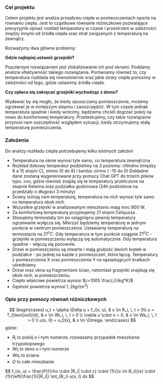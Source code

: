 
### Cel projektu

Celem projektu jest analiza przepływu ciepła w pomieszczeniach oparta na równaniu ciepła. Jest to cząstkowe równanie różniczkowe pozwalające precyzyjnie opisać rozkład temparatury w czasie i przestrzeni w zależności między innymi od źródła ciepła oraz  strat związanych z temperaturą na zewnątrz.

Rozważymy dwa główne problemy:

**Gdzie najlepiej ustawić grzejniki?**

Popularnym rozwiązaniem jest zlokalizowanie ich pod oknami. Poddamy analizie efektywność takiego rozwiązania. Porównamy również to, czy temperatura rozkłada się równomiernie oraz jakie straty ciepła ponosimy w zależności od tego, gdzie ustawimy źródła ciepła.

**Czy opłaca się zakręcać grzejniki wychodząc z domu?**

Wydawać by się mogło, że kiedy opuszczamy pomieszczenie, możemy ogrzewać je w mniejszym stopniu i zaoszczędzić. W tym czasie jednak temperatura spadnie i kiedy wrócimy, będziemy chcieli dogrzać pokój na nowo do komfortowej temperatury. Przetestujemy, czy takie rozwiązanie przynosi nam oszczędność względem sytuacji, kiedy utrzymujemy stałą temperaturę pomieszczenia.

### Założenia
Do analizy rozkładu ciepła potrzebujemy kilku istotnych założeń


*   Temperatura na oknie wynosi tyle samo, co temperatura zewnętrzna
*   Rozkład dobowy temperatur podzielimy na 3 poziomy: chłodno (między 8 a 15 stopni C), zimno (0 do 8) i bardzo zimno ( -10 do 0) Dokładne dane zostaną wygenerowane przy pomocy Chat GPT do trzech plików typu .csv, gdzie również znajdą się te temperatury przeliczone na stopnie Kelwina oraz podziałka godzinowa (24h podzielone na przedziały o długości 3 minuty)
*   Ściany izolują nam temperaturę, temperatura na nich wynosi tyle samo co temperatura obok nich.
* Wszystkie grzejniki w analizowanym mieszkaniu mają moc 800 W.
* Za komfortową temperaturę przyjmujemy 21 stopni Celsjusza .
* Stosujemy termostaty tzn po osiągnięciu pewnej temperatury ogrzewanie wyłącza się. Mierzyć będziemy temperaturę w jednym punkcie w centrum pomieszczenia. Ustawiamy temperaturę na termostacie na $21^oC$. Gdy temperatura w tym punkcie osiągnie $21^oC$ - grzejniki w pomieszczeniu wyłączą się automatycznie. Gdy temperatura spadnie - włączą się ponownie.
* Drzwi w pomieszczeniu są otwarte i mają grubość dwóch kratek w podziałce - po jednej na każde z pomieszczeń, które łączą. Temperatury z pomieszczenia X oraz pomieszczenia Y na sąsiadujących kratkach uśredniamy.
* Drzwi oraz okna są fragmentami ścian, natomiast grzejniki znajdują się obok nich, w pomieszczeniu.
* Ciepło właściwe powietrza wynosi $c=1005 \frac{J}{kg*K}$
* Gęstość powietrza wynosi $1,2 kg/(m^3)$

### Opis przy pomocy równań różniczkowych
$$
\begin{cases}
    u_t = \alpha \Delta u + f_i(x, u), & x \in R_i, \, t > 0\\
    u = T_{\text{out}}(t), & x \in Wi_i, \, t > 0  \\
    \nabla u \cdot n = 0, & x \in Wa_i, \, t > 0 \\
    u(x, 0) = u_0(x), & x \in \Omega.
\end{cases}
$$
gdzie:


*   $R_i$ to pokój o i-tym numerze, rozważamy przypadek mieszkania trzypokojowego
*   $Wi_i$ to okno o i-tym numerze
*   $Wa_i$ to ściana
*   $\Omega$ to całe mieszkanie

$$
f_i(x, u) = \frac{P}{\rho \cdot |R_i| \cdot c} \cdot {1}_{\{x \in R_i\}}(x) \cdot {1}_{\left\{\frac{1}{|R_i|} \int_{R_i} u(x, t) dx
$$

